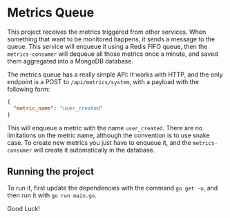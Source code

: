 # Metrics Queue

This project receives the metrics triggered from other services. When something that want to be monitored happens, it sends a message to the queue. This service will enqueue it using a Redis FIFO queue, then the `metrics-consumer` will dequeue all those metrics once a minute, and saved them aggregated into a MongoDB database.

The metrics queue has a really simple API: It works with HTTP, and the only endpoint is a POST to `/api/metrics/system`, with a payload with the following form:

```json
{
  "metric_name": "user_created"
}
```

This will enqueue a metric with the name `user_created`. There are no limitations on the metric name, although the convention is to use snake case. To create new metrics you just have to enqueue it, and the `metrics-consumer` will create it automatically in the database.

## Running the project

To run it, first update the dependencies with the command `go get -u`, and then run it with `go run main.go`.

Good Luck!
